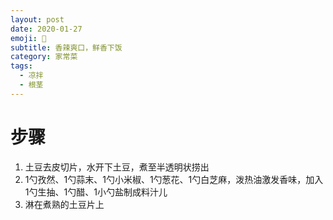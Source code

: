 ```yaml
---
layout: post
date: 2020-01-27
emoji: 🥔
subtitle: 香辣爽口，鲜香下饭
category: 家常菜
tags:
  - 凉拌
  - 根茎
---
```


# 步骤

1. 土豆去皮切片，水开下土豆，煮至半透明状捞出
2. 1勺孜然、1勺蒜末、1勺小米椒、1勺葱花、1勺白芝麻，泼热油激发香味，加入1勺生抽、1勺醋、1小勺盐制成料汁儿
3. 淋在煮熟的土豆片上